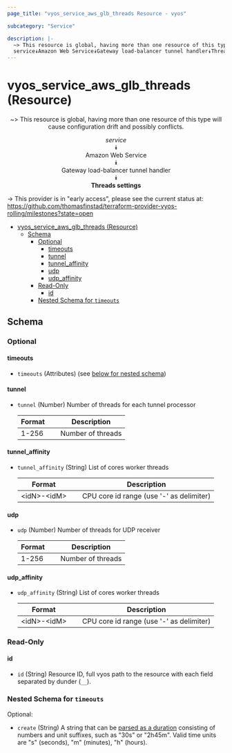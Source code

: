 ```yaml
---
page_title: "vyos_service_aws_glb_threads Resource - vyos"

subcategory: "Service"

description: |-
  ~> This resource is global, having more than one resource of this type will cause configuration drift and possibly conflicts.
  service⯯Amazon Web Service⯯Gateway load-balancer tunnel handler⯯Threads settings
---
```


# vyos_service_aws_glb_threads (Resource)
<center>

~> This resource is global, having more than one resource of this type will cause configuration drift and possibly conflicts.

*service*  
⯯  
Amazon Web Service  
⯯  
Gateway load-balancer tunnel handler  
⯯  
**Threads settings**


</center>

-> This provider is in "early access", please see the current status at: https://github.com/thomasfinstad/terraform-provider-vyos-rolling/milestones?state=open

<!--TOC-->

- [vyos_service_aws_glb_threads (Resource)](#vyos_service_aws_glb_threads-resource)
  - [Schema](#schema)
    - [Optional](#optional)
      - [timeouts](#timeouts)
      - [tunnel](#tunnel)
      - [tunnel_affinity](#tunnel_affinity)
      - [udp](#udp)
      - [udp_affinity](#udp_affinity)
    - [Read-Only](#read-only)
      - [id](#id)
    - [Nested Schema for `timeouts`](#nested-schema-for-timeouts)

<!--TOC-->

<!-- schema generated by tfplugindocs -->
## Schema

### Optional

#### timeouts
- `timeouts` (Attributes) (see [below for nested schema](#nestedatt--timeouts))
#### tunnel
- `tunnel` (Number) Number of threads for each tunnel processor

    |  Format  &emsp;|  Description        |
    |----------|---------------------|
    |  1-256   &emsp;|  Number of threads  |
#### tunnel_affinity
- `tunnel_affinity` (String) List of cores worker threads

    |  Format       &emsp;|  Description                               |
    |---------------|--------------------------------------------|
    |  &lt;idN&gt;-&lt;idM&gt;  &emsp;|  CPU core id range (use &#39;-&#39; as delimiter)  |
#### udp
- `udp` (Number) Number of threads for UDP receiver

    |  Format  &emsp;|  Description        |
    |----------|---------------------|
    |  1-256   &emsp;|  Number of threads  |
#### udp_affinity
- `udp_affinity` (String) List of cores worker threads

    |  Format       &emsp;|  Description                               |
    |---------------|--------------------------------------------|
    |  &lt;idN&gt;-&lt;idM&gt;  &emsp;|  CPU core id range (use &#39;-&#39; as delimiter)  |

### Read-Only

#### id
- `id` (String) Resource ID, full vyos path to the resource with each field separated by dunder (`__`).

<a id="nestedatt--timeouts"></a>
### Nested Schema for `timeouts`

Optional:

- `create` (String) A string that can be [parsed as a duration](https://pkg.go.dev/time#ParseDuration) consisting of numbers and unit suffixes, such as &#34;30s&#34; or &#34;2h45m&#34;. Valid time units are &#34;s&#34; (seconds), &#34;m&#34; (minutes), &#34;h&#34; (hours).
